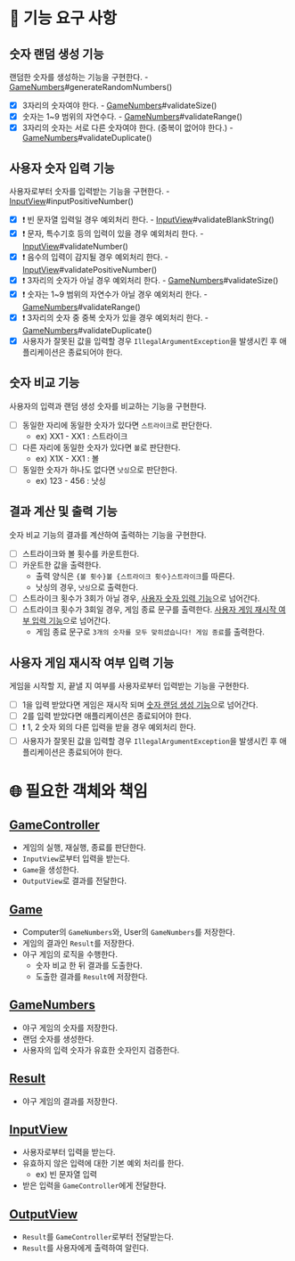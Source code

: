 # 📌 기능 요구 사항

## 숫자 랜덤 생성 기능

랜덤한 숫자를 생성하는 기능을 구현한다. - [GameNumbers](#GameNumbers)#generateRandomNumbers()

- [x] 3자리의 숫자여야 한다. - [GameNumbers](#GameNumbers)#validateSize()
- [x] 숫자는 1~9 범위의 자연수다. - [GameNumbers](#GameNumbers)#validateRange()
- [x] 3자리의 숫자는 서로 다른 숫자여야 한다. (중복이 없어야 한다.) - [GameNumbers](#GameNumbers)#validateDuplicate()

## 사용자 숫자 입력 기능

사용자로부터 숫자를 입력받는 기능을 구현한다. - [InputView](#InputView)#inputPositiveNumber()

- [x] ❗️ 빈 문자열 입력일 경우 예외처리 한다. - [InputView](#InputView)#validateBlankString()
- [x] ❗️ 문자, 특수기호 등의 입력이 있을 경우 예외처리 한다. - [InputView](#InputView)#validateNumber()
- [x] ❗️ 음수의 입력이 감지될 경우 예외처리 한다. - [InputView](#InputView)#validatePositiveNumber()
- [x] ❗️ 3자리의 숫자가 아닐 경우 예외처리 한다. - [GameNumbers](#GameNumbers)#validateSize()
- [x] ❗️ 숫자는 1~9 범위의 자연수가 아닐 경우 예외처리 한다. - [GameNumbers](#GameNumbers)#validateRange()
- [x] ❗️ 3자리의 숫자 중 중복 숫자가 있을 경우 예외처리 한다. - [GameNumbers](#GameNumbers)#validateDuplicate()
- [x] 사용자가 잘못된 값을 입력할 경우 `IllegalArgumentException`을 발생시킨 후 애플리케이션은 종료되어야 한다.

## 숫자 비교 기능

사용자의 입력과 랜덤 생성 숫자를 비교하는 기능을 구현한다.

- [ ] 동일한 자리에 동일한 숫자가 있다면 `스트라이크`로 판단한다.
    - ex) XX1 - XX1 : 스트라이크
- [ ] 다른 자리에 동일한 숫자가 있다면 `볼`로 판단한다.
    - ex) X1X - XX1 : 볼
- [ ] 동일한 숫자가 하나도 없다면 `낫싱`으로 판단한다.
    - ex) 123 - 456 : 낫싱

## 결과 계산 및 출력 기능

숫자 비교 기능의 결과를 계산하여 출력하는 기능을 구현한다.

- [ ] 스트라이크와 볼 횟수를 카운트한다.
- [ ] 카운트한 값을 출력한다.
    - 출력 양식은 `{볼 횟수}볼 {스트라이크 횟수}스트라이크`를 따른다.
    - 낫싱의 경우, `낫싱`으로 출력한다.
- [ ] 스트라이크 횟수가 3회가 아닐 경우, [사용자 숫자 입력 기능](#사용자-숫자-입력-기능)으로 넘어간다.
- [ ] 스트라이크 횟수가 3회일 경우, 게임 종료 문구를 출력한다. [사용자 게임 재시작 여부 입력 기능](#사용자-게임-재시작-여부-입력-기능)으로 넘어간다.
    - 게임 종료 문구로 `3개의 숫자를 모두 맞히셨습니다! 게임 종료`를 출력한다.

## 사용자 게임 재시작 여부 입력 기능

게임을 시작할 지, 끝낼 지 여부를 사용자로부터 입력받는 기능을 구현한다.

- [ ] 1을 입력 받았다면 게임은 재시작 되며 [숫자 랜덤 생성 기능](#숫자-랜덤-생성-기능)으로 넘어간다.
- [ ] 2를 입력 받았다면 애플리케이션은 종료되어야 한다.
- [ ] ❗️ 1, 2 숫자 외의 다른 입력을 받을 경우 예외처리 한다.
- [ ] 사용자가 잘못된 값을 입력할 경우 `IllegalArgumentException`을 발생시킨 후 애플리케이션은 종료되어야 한다.

# 🌐 필요한 객체와 책임

## [GameController](../src/main/java/baseball/controller/GameController.java)

- 게임의 실행, 재실행, 종료를 판단한다.
- `InputView`로부터 입력을 받는다.
- `Game`을 생성한다.
- `OutputView`로 결과를 전달한다.

## [Game](../src/main/java/baseball/model/Game.java)

- Computer의 `GameNumbers`와, User의 `GameNumbers`를 저장한다.
- 게임의 결과인 `Result`를 저장한다.
- 야구 게임의 로직을 수행한다.
    - 숫자 비교 한 뒤 결과를 도출한다.
    - 도출한 결과를 `Result`에 저장한다.

## [GameNumbers](../src/main/java/baseball/model/GameNumbers.java)

- 야구 게임의 숫자를 저장한다.
- 랜덤 숫자를 생성한다.
- 사용자의 입력 숫자가 유효한 숫자인지 검증한다.

## [Result](../src/main/java/baseball/model/Result.java)

- 야구 게임의 결과를 저장한다.

## [InputView](../src/main/java/baseball/view/InputView.java)

- 사용자로부터 입력을 받는다.
- 유효하지 않은 입력에 대한 기본 예외 처리를 한다.
    - ex) 빈 문자열 입력
- 받은 입력을 `GameController`에게 전달한다.

## [OutputView](../src/main/java/baseball/view/OutputView.java)

- `Result`를 `GameController`로부터 전달받는다.
- `Result`를 사용자에게 출력하여 알린다.
